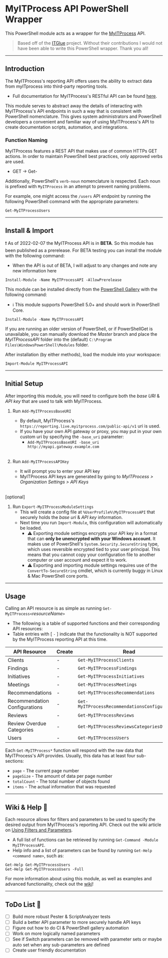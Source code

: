 # MyITProcess API PowerShell Wrapper

This PowerShell module acts as a wrapper for the [MyITProcess](https://www.trumethods.com/myitprocess) API.

> Based off of the [ITGlue](https://github.com/itglue/powershellwrapper) project. Without their contributions I would not have been able to write this PowerShell wrapper. Thank you all!

---

## Introduction

The MyITProcess's reporting API offers users the ability to extract data from myITprocess into third-party reporting tools.
- Full documentation for MyITProcess's RESTful API can be found [here](https://reporting.live.myitprocess.com/index.html).

This module serves to abstract away the details of interacting with MyITProcess's API endpoints in such a way that is consistent with PowerShell nomenclature. This gives system administrators and PowerShell developers a convenient and familiar way of using MyITProcess's API to create documentation scripts, automation, and integrations.

### Function Naming

MyITProcess features a REST API that makes use of common HTTPs GET actions. In order to maintain PowerShell best practices, only approved verbs are used.
- GET -> Get-

Additionally, PowerShell's `verb-noun` nomenclature is respected. Each noun is prefixed with `MyITProcess` in an attempt to prevent naming problems.

For example, one might access the `/users` API endpoint by running the following PowerShell command with the appropriate parameters:

```posh
Get-MyITProcessUsers
```

---

## Install & Import

:exclamation: As of 2022-02-07 the MyITProcess API is in **BETA**. So this module has been published as a prerelease. For BETA testing you can install the module with the following command:
- When the API is out of BETA, I will adjust to any changes and note any new information here
```posh
Install-Module -Name MyITProcessAPI -AllowPrerelease
```

This module can be installed directly from the [PowerShell Gallery](https://www.powershellgallery.com/packages/MyITProcessAPI) with the following command:
- :information_source: This module supports PowerShell 5.0+ and should work in PowerShell Core.
```posh
Install-Module -Name MyITProcessAPI
```

If you are running an older version of PowerShell, or if PowerShellGet is unavailable, you can manually download the *Master* branch and place the *MyITProcessAPI* folder into the (default) `C:\Program Files\WindowsPowerShell\Modules` folder.

After installation (by either methods), load the module into your workspace:

```posh
Import-Module MyITProcessAPI
```

---
## Initial Setup

After importing this module, you will need to configure both the *base URI* & *API key* that are used to talk with MyITProcess.

1. Run `Add-MyITProcessBaseURI`
   - By default, MyITProcess's `https://reporting.live.myitprocess.com/public-api/v1` uri is used.
   - If you have your own API gateway or proxy, you may put in your own custom uri by specifying the `-base_uri` parameter:
     -  `Add-MyITProcessBaseURI -base_uri http://myapi.gateway.example.com`
<br><br>


2. Run `Add-MyITProcessAPIKey`
   - It will prompt you to enter your API key
   - MyITProcess API keys are generated by going to *MyITProcess > Organization Settings > API Keys*
<br><br>

[optional]
1. Run `Export-MyITProcessModuleSettings`
   - This will create a config file at `%UserProfile%\MyITProcessAPI` that securely holds the *base uri* & *API key* information.
   - Next time you run `Import-Module`, this configuration will automatically be loaded.
      - :warning: Exporting module settings encrypts your API key in a format that can **only be unencrypted with your Windows account**. It makes use of PowerShell's `System.Security.SecureString` type, which uses reversible encrypted tied to your user principal. This means that you cannot copy your configuration file to another computer or user account and expect it to work.
      - :warning: Exporting and importing module settings requires use of the `ConvertTo-SecureString` cmdlet, which is currently buggy in Linux & Mac PowerShell core ports.

---
## Usage

Calling an API resource is as simple as running `Get-MyITProcess<`*resourceName*`>`
   - The following is a table of supported functions and their corresponding API resources:
   - Table entries with [ `-` ] indicate that the functionality is NOT supported by the MyITProcess reporting API at this time.

| API Resource                  | Create    | Read                                              | Update    | Delete    |
| ----------------------------- | --------- | ------------------------------------------------- | --------- | --------- |
| Clients                       | -         | `Get-MyITProcessClients`                          | -         | -         |
| Findings                      | -         | `Get-MyITProcessFindings`                         | -         | -         |
| Initiatives                   | -         | `Get-MyITProcessInitiatives`                      | -         | -         |
| Meetings                      | -         | `Get-MyITProcessMeetings`                         | -         | -         |
| Recommendations               | -         | `Get-MyITProcessRecommendations`                  | -         | -         |
| Recommendation Configurations | -         | `Get-MyITProcessRecommendationsConfigurations`    | -         | -         |
| Reviews                       | -         | `Get-MyITProcessReviews`                          | -         | -         |
| Review Overdue Categories     | -         | `Get-MyITProcessReviewsCategoriesOverdue`         | -         | -         |
| Users                         | -         | `Get-MyITProcessUsers`                            | -         | -         |

Each `Get-MyITProcess*` function will respond with the raw data that MyITProcess's API provides. Usually, this data has at least four sub-sections:

- `page` - The current page number
- `pageSize` - The amount of data per page number
- `totalCount` - The total number of objects found
- `items` - The actual information that was requested

---
## Wiki & Help :blue_book:

Each resource allows for filters and parameters to be used to specify the desired output from MyITProcess's reporting API. Check out the wiki article on [Using Filters and Parameters](https://github.com/Celerium/MyITProcess-PowerShellWrapper/wiki/Using-Filters-and-Parameters).

  - A full list of functions can be retrieved by running `Get-Command -Module MyITProcessAPI`.
  - Help info and a list of parameters can be found by running `Get-Help <command name>`, such as:

```posh
Get-Help Get-MyITProcessUsers
Get-Help Get-MyITProcessUsers -Full
```
For more information about using this module, as well as examples and advanced functionality, check out the [wiki](https://github.com/Celerium/MyITProcess-PowerShellWrapper/wiki)!

---
## ToDo List :dart:

- [ ] Build more robust Pester & ScriptAnalyzer tests
- [ ] Build a better API parameter to more securely handle API keys
- [ ] Figure out how to do CI & PowerShell gallery automation
- [ ] Work on more logically named parameters
- [ ] See if Switch parameters can be removed with parameter sets or maybe auto set when any sub-parameters are defined
- [ ] Create user friendly documentation